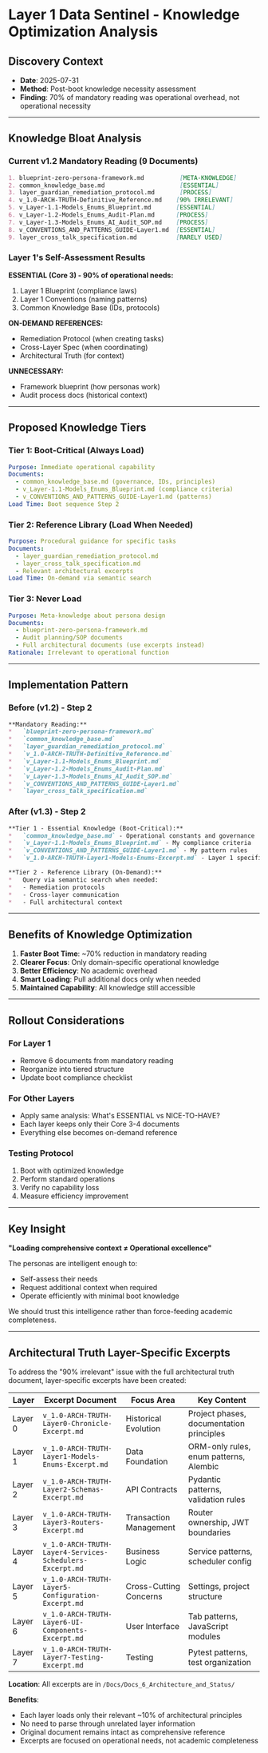 # Layer 1 Data Sentinel - Knowledge Optimization Analysis

## Discovery Context
- **Date**: 2025-07-31
- **Method**: Post-boot knowledge necessity assessment
- **Finding**: 70% of mandatory reading was operational overhead, not operational necessity

---

## Knowledge Bloat Analysis

### Current v1.2 Mandatory Reading (9 Documents)
```markdown
1. blueprint-zero-persona-framework.md          [META-KNOWLEDGE]
2. common_knowledge_base.md                     [ESSENTIAL]
3. layer_guardian_remediation_protocol.md       [PROCESS]
4. v_1.0-ARCH-TRUTH-Definitive_Reference.md    [90% IRRELEVANT]
5. v_Layer-1.1-Models_Enums_Blueprint.md       [ESSENTIAL]
6. v_Layer-1.2-Models_Enums_Audit-Plan.md      [PROCESS]
7. v_Layer-1.3-Models_Enums_AI_Audit_SOP.md    [PROCESS]
8. v_CONVENTIONS_AND_PATTERNS_GUIDE-Layer1.md  [ESSENTIAL]
9. layer_cross_talk_specification.md           [RARELY USED]
```

### Layer 1's Self-Assessment Results

**ESSENTIAL (Core 3) - 90% of operational needs:**
1. Layer 1 Blueprint (compliance laws)
2. Layer 1 Conventions (naming patterns) 
3. Common Knowledge Base (IDs, protocols)

**ON-DEMAND REFERENCES:**
- Remediation Protocol (when creating tasks)
- Cross-Layer Spec (when coordinating)
- Architectural Truth (for context)

**UNNECESSARY:**
- Framework blueprint (how personas work)
- Audit process docs (historical context)

---

## Proposed Knowledge Tiers

### Tier 1: Boot-Critical (Always Load)
```yaml
Purpose: Immediate operational capability
Documents:
  - common_knowledge_base.md (governance, IDs, principles)
  - v_Layer-1.1-Models_Enums_Blueprint.md (compliance criteria)
  - v_CONVENTIONS_AND_PATTERNS_GUIDE-Layer1.md (patterns)
Load Time: Boot sequence Step 2
```

### Tier 2: Reference Library (Load When Needed)
```yaml
Purpose: Procedural guidance for specific tasks
Documents:
  - layer_guardian_remediation_protocol.md
  - layer_cross_talk_specification.md
  - Relevant architectural excerpts
Load Time: On-demand via semantic search
```

### Tier 3: Never Load
```yaml
Purpose: Meta-knowledge about persona design
Documents:
  - blueprint-zero-persona-framework.md
  - Audit planning/SOP documents
  - Full architectural documents (use excerpts instead)
Rationale: Irrelevant to operational function
```

---

## Implementation Pattern

### Before (v1.2) - Step 2
```markdown
**Mandatory Reading:**
*   `blueprint-zero-persona-framework.md`
*   `common_knowledge_base.md`
*   `layer_guardian_remediation_protocol.md`
*   `v_1.0-ARCH-TRUTH-Definitive_Reference.md`
*   `v_Layer-1.1-Models_Enums_Blueprint.md`
*   `v_Layer-1.2-Models_Enums_Audit-Plan.md`
*   `v_Layer-1.3-Models_Enums_AI_Audit_SOP.md`
*   `v_CONVENTIONS_AND_PATTERNS_GUIDE-Layer1.md`
*   `layer_cross_talk_specification.md`
```

### After (v1.3) - Step 2
```markdown
**Tier 1 - Essential Knowledge (Boot-Critical):**
*   `common_knowledge_base.md` - Operational constants and governance
*   `v_Layer-1.1-Models_Enums_Blueprint.md` - My compliance criteria
*   `v_CONVENTIONS_AND_PATTERNS_GUIDE-Layer1.md` - My pattern rules
*   `v_1.0-ARCH-TRUTH-Layer1-Models-Enums-Excerpt.md` - Layer 1 specific architectural principles

**Tier 2 - Reference Library (On-Demand):**
*   Query via semantic search when needed:
*   - Remediation protocols
*   - Cross-layer communication
*   - Full architectural context
```

---

## Benefits of Knowledge Optimization

1. **Faster Boot Time**: ~70% reduction in mandatory reading
2. **Clearer Focus**: Only domain-specific operational knowledge
3. **Better Efficiency**: No academic overhead
4. **Smart Loading**: Pull additional docs only when needed
5. **Maintained Capability**: All knowledge still accessible

---

## Rollout Considerations

### For Layer 1
- Remove 6 documents from mandatory reading
- Reorganize into tiered structure
- Update boot compliance checklist

### For Other Layers
- Apply same analysis: What's ESSENTIAL vs NICE-TO-HAVE?
- Each layer keeps only their Core 3-4 documents
- Everything else becomes on-demand reference

### Testing Protocol
1. Boot with optimized knowledge
2. Perform standard operations
3. Verify no capability loss
4. Measure efficiency improvement

---

## Key Insight

**"Loading comprehensive context ≠ Operational excellence"**

The personas are intelligent enough to:
- Self-assess their needs
- Request additional context when required
- Operate efficiently with minimal boot knowledge

We should trust this intelligence rather than force-feeding academic completeness.

---

## Architectural Truth Layer-Specific Excerpts

To address the "90% irrelevant" issue with the full architectural truth document, layer-specific excerpts have been created:

| Layer | Excerpt Document | Focus Area | Key Content |
|-------|-----------------|------------|-------------|
| Layer 0 | `v_1.0-ARCH-TRUTH-Layer0-Chronicle-Excerpt.md` | Historical Evolution | Project phases, documentation principles |
| Layer 1 | `v_1.0-ARCH-TRUTH-Layer1-Models-Enums-Excerpt.md` | Data Foundation | ORM-only rules, enum patterns, Alembic |
| Layer 2 | `v_1.0-ARCH-TRUTH-Layer2-Schemas-Excerpt.md` | API Contracts | Pydantic patterns, validation rules |
| Layer 3 | `v_1.0-ARCH-TRUTH-Layer3-Routers-Excerpt.md` | Transaction Management | Router ownership, JWT boundaries |
| Layer 4 | `v_1.0-ARCH-TRUTH-Layer4-Services-Schedulers-Excerpt.md` | Business Logic | Service patterns, scheduler config |
| Layer 5 | `v_1.0-ARCH-TRUTH-Layer5-Configuration-Excerpt.md` | Cross-Cutting Concerns | Settings, project structure |
| Layer 6 | `v_1.0-ARCH-TRUTH-Layer6-UI-Components-Excerpt.md` | User Interface | Tab patterns, JavaScript modules |
| Layer 7 | `v_1.0-ARCH-TRUTH-Layer7-Testing-Excerpt.md` | Testing | Pytest patterns, test organization |

**Location**: All excerpts are in `/Docs/Docs_6_Architecture_and_Status/`

**Benefits**:
- Each layer loads only their relevant ~10% of architectural principles
- No need to parse through unrelated layer information
- Original document remains intact as comprehensive reference
- Excerpts are focused on operational needs, not academic completeness